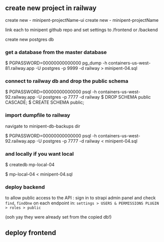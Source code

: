 ## create new project in railway

create new - minipent-projectName-ui
create new - minipent-projectName

link each to minipent github repo and set settings to /frontend or /backend

create new postgres db



### get a database from the master database

$ PGPASSWORD=00000000000000 pg_dump -h containers-us-west-81.railway.app -U postgres -p 9999 -d railway > minipent-04.sql



### connect to railway db and drop the public schema

$ PGPASSWORD=00000000000000 psql -h containers-us-west-92.railway.app -U postgres -p 7777 -d railway
$ DROP SCHEMA public CASCADE;
$ CREATE SCHEMA public;



### import dumpfile to railway

navigate to minipent-db-backups dir

$ PGPASSWORD=00000000000000 psql -h containers-us-west-92.railway.app -U postgres -p 7777 -d railway < minipent-04.sql



### and locally if you want local

$ createdb mp-local-04

$ mp-local-04 < minipent-04.sql




### deploy backend

to allow public access to the API :
sign in to strapi admin panel and check `find`, `findOne` on each endpoint in: 
`settings > USERS & PERMISSIONS PLUGIN > roles > public`

(ooh yay they were already set from the copied db!)



## deploy frontend
